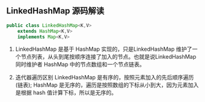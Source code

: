 ## LinkedHashMap 源码解读
```java
public class LinkedHashMap<K,V>
    extends HashMap<K,V>
    implements Map<K,V>
```

1. LinkedHashMap 是基于 HashMap 实现的，只是LinkedHashMap 维护了一个节点列表，从头到尾按顺序连接了加入的节点。也就是说LinkedHashMap同时维护者 HashMap 中的节点数组和一个节点链表。

2. 迭代器遍历区别
LinkedHashMap 是有序的，按照元素加入的先后顺序遍历(链表); HashMap 是无序的，遍历是按照数组的下标从小到大，因为元素加入是根据 hash 值计算下标，所以是无序的。